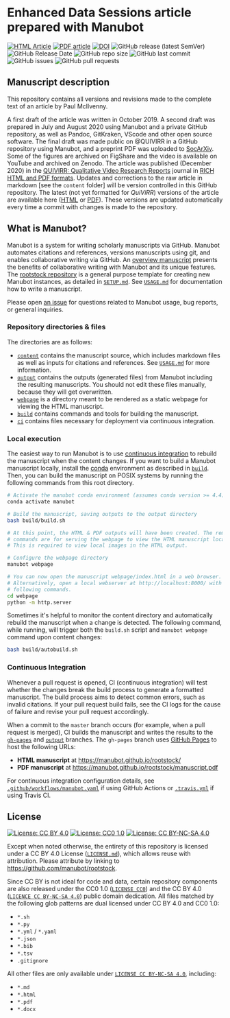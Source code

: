 # Enhanced Data Sessions article prepared with Manubot

<!-- usage note: edit the H1 title above to personalize the manuscript -->

[![HTML Article](https://img.shields.io/badge/latest--article-HTML-blue.svg)](https://quivirr.github.io/Enhanced-Data-Sessions/)
[![PDF article](https://img.shields.io/badge/latest--article-PDF-blue.svg)](https://quivirr.github.io/Enhanced-Data-Sessions/manuscript.pdf)
[![DOI](https://img.shields.io/badge/DOI-10.5278/ojs.quivirr.v1.2020.a0001-blue.svg)](https://doi.org/10.5278/ojs.quivirr.v1.2020.a0001)
![GitHub release (latest SemVer)](https://img.shields.io/github/v/release/QUIVIRR/Enhanced-Data-Sessions)
![GitHub Release Date](https://img.shields.io/github/release-date/QUIVIRR/Enhanced-Data-Sessions)
![GitHub repo size](https://img.shields.io/github/repo-size/QUIVIRR/Enhanced-Data-Sessions)
![GitHub last commit](https://img.shields.io/github/last-commit/QUIVIRR/Enhanced-Data-Sessions)
![GitHub issues](https://img.shields.io/github/issues/QUIVIRR/Enhanced-Data-Sessions)
![GitHub pull requests](https://img.shields.io/github/issues-pr/QUIVIRR/Enhanced-Data-Sessions)

<!-- usage note: delete CI badges above for services not used by your manuscript -->

## Manuscript description

<!-- usage note: edit this section. -->

This repository contains all versions and revisions made to the complete text of an article by Paul McIlvenny.

A first draft of the article was written in October 2019.
A second draft was prepared in July and August 2020 using Manubot and a private GitHub repository, as well as Pandoc, GitKraken, VScode and other open source software.
The final draft was made public on @QUIVIRR in a GitHub repository using Manubot, and a preprint PDF was uploaded to [SocArXiv](https://doi.org/10.31235/osf.io/eu7yw).
Some of the figures are archived on FigShare and the video is available on YouTube and archived on Zenodo.
The article was published (December 2020) in the [QUIVIRR: Qualitative Video Research Reports](https://journals.aau.dk/index.php/QUIVIRR/index) journal in [RICH HTML and PDF formats](https://journals.aau.dk/index.php/QUIVIRR/article/view/a0001).
Updates and corrections to the raw article in markdown [see the `content` folder] will be version controlled in this GitHub repository.
The latest (not yet formatted for _QuiViRR_) versions of the article are available here ([HTML](https://quivirr.github.io/Enhanced-Data-Sessions/) or [PDF](https://quivirr.github.io/Enhanced-Data-Sessions/manuscript.pdf)).
These versions are updated automatically every time a commit with changes is made to the repository.

## What is Manubot?

<!-- usage note: do not edit this section -->

Manubot is a system for writing scholarly manuscripts via GitHub.
Manubot automates citations and references, versions manuscripts using git, and enables collaborative writing via GitHub.
An [overview manuscript](https://greenelab.github.io/meta-review/ "Open collaborative writing with Manubot") presents the benefits of collaborative writing with Manubot and its unique features.
The [rootstock repository](https://git.io/fhQH1) is a general purpose template for creating new Manubot instances, as detailed in [`SETUP.md`](SETUP.md).
See [`USAGE.md`](USAGE.md) for documentation how to write a manuscript.

Please open [an issue](https://git.io/fhQHM) for questions related to Manubot usage, bug reports, or general inquiries.

### Repository directories & files

The directories are as follows:

+ [`content`](content) contains the manuscript source, which includes markdown files as well as inputs for citations and references.
  See [`USAGE.md`](USAGE.md) for more information.
+ [`output`](output) contains the outputs (generated files) from Manubot including the resulting manuscripts.
  You should not edit these files manually, because they will get overwritten.
+ [`webpage`](webpage) is a directory meant to be rendered as a static webpage for viewing the HTML manuscript.
+ [`build`](build) contains commands and tools for building the manuscript.
+ [`ci`](ci) contains files necessary for deployment via continuous integration.

### Local execution

The easiest way to run Manubot is to use [continuous integration](#continuous-integration) to rebuild the manuscript when the content changes.
If you want to build a Manubot manuscript locally, install the [conda](https://conda.io) environment as described in [`build`](build).
Then, you can build the manuscript on POSIX systems by running the following commands from this root directory.

```sh
# Activate the manubot conda environment (assumes conda version >= 4.4)
conda activate manubot

# Build the manuscript, saving outputs to the output directory
bash build/build.sh

# At this point, the HTML & PDF outputs will have been created. The remaining
# commands are for serving the webpage to view the HTML manuscript locally.
# This is required to view local images in the HTML output.

# Configure the webpage directory
manubot webpage

# You can now open the manuscript webpage/index.html in a web browser.
# Alternatively, open a local webserver at http://localhost:8000/ with the
# following commands.
cd webpage
python -m http.server
```

Sometimes it's helpful to monitor the content directory and automatically rebuild the manuscript when a change is detected.
The following command, while running, will trigger both the `build.sh` script and `manubot webpage` command upon content changes:

```sh
bash build/autobuild.sh
```

### Continuous Integration

Whenever a pull request is opened, CI (continuous integration) will test whether the changes break the build process to generate a formatted manuscript.
The build process aims to detect common errors, such as invalid citations.
If your pull request build fails, see the CI logs for the cause of failure and revise your pull request accordingly.

When a commit to the `master` branch occurs (for example, when a pull request is merged), CI builds the manuscript and writes the results to the [`gh-pages`](https://github.com/manubot/rootstock/tree/gh-pages) and [`output`](https://github.com/manubot/rootstock/tree/output) branches.
The `gh-pages` branch uses [GitHub Pages](https://pages.github.com/) to host the following URLs:

+ **HTML manuscript** at https://manubot.github.io/rootstock/
+ **PDF manuscript** at https://manubot.github.io/rootstock/manuscript.pdf

For continuous integration configuration details, see [`.github/workflows/manubot.yaml`](.github/workflows/manubot.yaml) if using GitHub Actions or [`.travis.yml`](.travis.yml) if using Travis CI.

## License

<!--
usage note: edit this section to change the license of your manuscript or source code changes to this repository.
We encourage users to openly license their manuscripts, which is the default as specified below.
-->

[![License: CC BY 4.0](https://img.shields.io/badge/License%20All-CC%20BY%204.0-lightgrey.svg)](http://creativecommons.org/licenses/by/4.0/)
[![License: CC0 1.0](https://img.shields.io/badge/License%20Parts-CC0%201.0-lightgrey.svg)](https://creativecommons.org/publicdomain/zero/1.0/)
[![License: CC BY-NC-SA 4.0](https://img.shields.io/badge/License%20Parts-CC%20BY--NC--SA%204.0-lightgrey.svg)](https://creativecommons.org/licenses/by-nc-sa/4.0/)

Except when noted otherwise, the entirety of this repository is licensed under a CC BY 4.0 License ([`LICENSE.md`](LICENSE.md)), which allows reuse with attribution.
Please attribute by linking to https://github.com/manubot/rootstock.

Since CC BY is not ideal for code and data, certain repository components are also released under the CC0 1.0 ([`LICENSE CC0`](LICENSE-CC0.md)) and the CC BY 4.0 ([`LICENCE CC BY-NC-SA 4.0`](LICENSE-CC-BY-NC-SA-4.0.md)) public domain dedication.
All files matched by the following glob patterns are dual licensed under CC BY 4.0 and CC0 1.0:

+ `*.sh`
+ `*.py`
+ `*.yml` / `*.yaml`
+ `*.json`
+ `*.bib`
+ `*.tsv`
+ `.gitignore`

All other files are only available under [`LICENSE CC BY-NC-SA 4.0`](LICENSE-CC-BY-NC-SA-4.0.md), including:

+ `*.md`
+ `*.html`
+ `*.pdf`
+ `*.docx`

